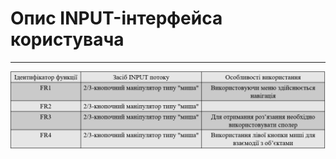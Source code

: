 # Опис INPUT-інтерфейса користувача
***
![1.5.1.1.1](https://github.com/Sergeev1ch/webproject/blob/main/jpg/1.5.1.1.1.png)
